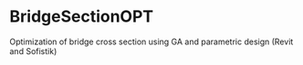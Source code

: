 # BridgeSectionOPT
Optimization of bridge cross section using GA and parametric design (Revit and Sofistik)
